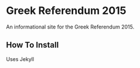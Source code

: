 # Greek Referendum 2015

An informational site for the Greek Referendum 2015.

## How To Install

Uses Jekyll
